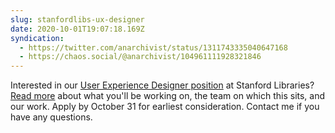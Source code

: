```yaml
---
slug: stanfordlibs-ux-designer
date: 2020-10-01T19:07:18.169Z
syndication:
  - https://twitter.com/anarchivist/status/1311743335040647168
  - https://chaos.social/@anarchivist/104961111928321846
---
```

Interested in our [User Experience Designer position](https://careersearch.stanford.edu/jobs/user-experience-designer-10569) at Stanford Libraries? [Read more](https://library.stanford.edu/department/digital-library-systems-and-services-dlss/jobs/user-experience-designer) about what you'll be working on, the team on which this sits, and our work. Apply by October 31 for earliest consideration. Contact me if you have any questions.